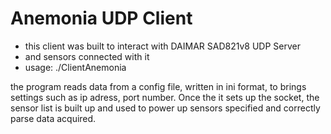 # Anemonia UDP Client #

* this client was built to interact with DAIMAR SAD821v8 UDP Server
* and sensors connected with it 				    
* usage: ./ClientAnemonia <command> 				    

the program reads data from a config file, written in ini format, 
to brings settings such as ip adress, port number. 
Once the it sets up the socket, the sensor list is built up and used to power up sensors specified and correctly parse data acquired. 
 

